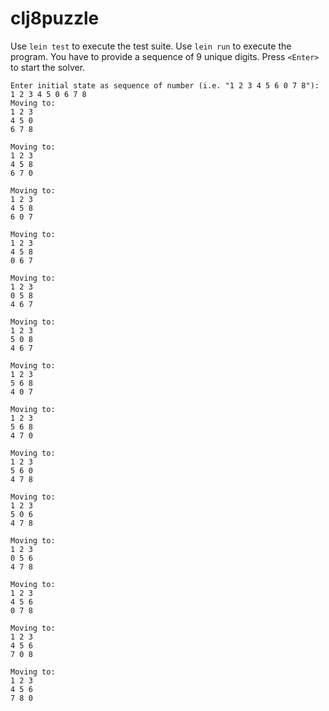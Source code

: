 # clj8puzzle

Use `lein test` to execute the test suite. 
Use `lein run` to execute the program. You have to provide a sequence of 9 unique digits. Press `<Enter>` to start the solver. 
```text
Enter initial state as sequence of number (i.e. "1 2 3 4 5 6 0 7 8"):
1 2 3 4 5 0 6 7 8
Moving to:
1 2 3
4 5 0
6 7 8

Moving to:
1 2 3
4 5 8
6 7 0

Moving to:
1 2 3
4 5 8
6 0 7

Moving to:
1 2 3
4 5 8
0 6 7

Moving to:
1 2 3
0 5 8
4 6 7

Moving to:
1 2 3
5 0 8
4 6 7

Moving to:
1 2 3
5 6 8
4 0 7

Moving to:
1 2 3
5 6 8
4 7 0

Moving to:
1 2 3
5 6 0
4 7 8

Moving to:
1 2 3
5 0 6
4 7 8

Moving to:
1 2 3
0 5 6
4 7 8

Moving to:
1 2 3
4 5 6
0 7 8

Moving to:
1 2 3
4 5 6
7 0 8

Moving to:
1 2 3
4 5 6
7 8 0
```
